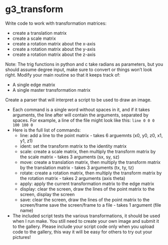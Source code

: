 # g3_transform
Write code to work with transformation matrices:
- create a translation matrix
- create a scale matrix
- create a rotation matrix about the x-axis
- create a rotation matrix about the y-axis
- create a rotation matrix about the z-axis

Note: The trig functions in python and c take radians as parameters, but you should assume degree input, make sure to convert or things won’t look right.
Modify your main routine so that it keeps track of:
- A single edge matrix
- A single master transformation matrix
  
Create a parser that will interpret a script to be used to draw an image.
- Each command is a single word without spaces in it, and if it takes arguments, the line after will contain the arguments, separated by spaces. For example, a line of the file might look like this:
`line
0 0 0 100 100 0`
- Here is the full list of commands:
  - line: add a line to the point matrix - takes 6 arguemnts (x0, y0, z0, x1, y1, z1)
  - ident: set the transform matrix to the identity matrix
  - scale: create a scale matrix, then multiply the transform matrix by the scale matrix - takes 3 arguments (sx, sy, sz)
  - move: create a translation matrix, then multiply the transform matrix by the translation matrix - takes 3 arguments (tx, ty, tz)
  - rotate: create a rotation matrix, then multiply the transform matrix by the rotation matrix - takes 2 arguments (axis theta)
  - apply: apply the current transformation matrix to the edge matrix
  - display: clear the screen, draw the lines of the point matrix to the screen, display the screen
  - save: clear the screen, draw the lines of the point matrix to the screen/frame save the screen/frame to a file - takes 1 argument (file name)
- The included script tests the various transformations, it should be used when I run make. You still need to create your own image and submit it to the gallery. Please include your script code only when you upload code to the gallery, this way it will be easy for others to try out your pictures!
